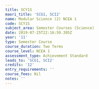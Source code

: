 ```yaml
---
title: SCY1S
maori_title: 'SCG1, SCI2'
name: Modular Science (2) NCEA 1
code: SCY1S
subject_area: Semester Courses (Science)
date: 2019-07-25T22:16:59.395Z
year: '11'
type: Semester Course
course_duration: Two Terms
course_level: NCEA 1
assessment_type: Achievement Standard
leads_to: 'SCG1, SCI2'
credits: '12'
entry_requirements: ''
course_fees: Nil
notes: ''
---
```


